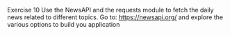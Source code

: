 Exercise 10
Use the NewsAPI and the requests module to fetch the daily news related to different topics. Go to: https://newsapi.org/ and explore the various options to build you application